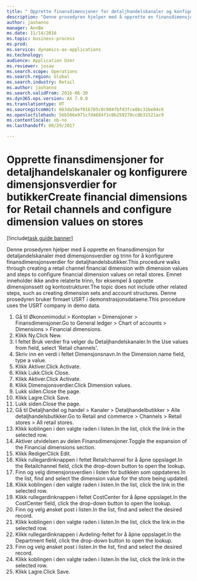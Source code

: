 ```yaml
--- 
title: " Opprette finansdimensjoner for detaljhandelskanaler og konfigurere dimensjonsverdier for butikker"
description: "Denne prosedyren hjelper med å opprette en finansdimensjon for detaljandelskanaler med dimensjonsverdier og trinn for å konfigurere finansdimensjonsverdier for detaljhandelsbutikker."
author: jashanno
manager: AnnBe
ms.date: 11/14/2016
ms.topic: business-process
ms.prod: 
ms.service: dynamics-ax-applications
ms.technology: 
audience: Application User
ms.reviewer: josaw
ms.search.scope: Operations
ms.search.region: Global
ms.search.industry: Retail
ms.author: jashanno
ms.search.validFrom: 2016-06-30
ms.dyn365.ops.version: AX 7.0.0
ms.translationtype: HT
ms.sourcegitcommit: 663da58ef01b705c0c984fbfd3fce8bc31be04c6
ms.openlocfilehash: 56b586e971cfd4684f3c0b259270cc8b31521ac9
ms.contentlocale: nb-no
ms.lasthandoff: 08/29/2017

---
```

# <a name="create-financial-dimensions-for-retail-channels-and-configure-dimension-values-on-stores"></a><span data-ttu-id="f199d-103"> Opprette finansdimensjoner for detaljhandelskanaler og konfigurere dimensjonsverdier for butikker</span><span class="sxs-lookup"><span data-stu-id="f199d-103">Create financial dimensions for Retail channels and configure dimension values on stores</span></span>

[!include[task guide banner](../includes/task-guide-banner.md)]

<span data-ttu-id="f199d-104">Denne prosedyren hjelper med å opprette en finansdimensjon for detaljandelskanaler med dimensjonsverdier og trinn for å konfigurere finansdimensjonsverdier for detaljhandelsbutikker.</span><span class="sxs-lookup"><span data-stu-id="f199d-104">This procedure walks through creating a retail channel financial dimension with dimension values and steps to configure financial dimension values on retail stores.</span></span> <span data-ttu-id="f199d-105">Emnet inneholder ikke andre relaterte trinn, for eksempel å opprette dimensjonssett og kontostrukturer.</span><span class="sxs-lookup"><span data-stu-id="f199d-105">The topic does not include other related steps, such as creating dimension sets and account structures.</span></span> <span data-ttu-id="f199d-106">Denne prosedyren bruker firmaet USRT i demonstrasjonsdataene.</span><span class="sxs-lookup"><span data-stu-id="f199d-106">This procedure uses the USRT company in demo data.</span></span>

1. <span data-ttu-id="f199d-107">Gå til Økonomimodul > Kontoplan > Dimensjoner > Finansdimensjoner.</span><span class="sxs-lookup"><span data-stu-id="f199d-107">Go to General ledger > Chart of accounts > Dimensions > Financial dimensions.</span></span>
2. <span data-ttu-id="f199d-108">Klikk Ny.</span><span class="sxs-lookup"><span data-stu-id="f199d-108">Click New.</span></span>
3. <span data-ttu-id="f199d-109">I feltet Bruk verdier fra velger du Detaljhandelskanaler.</span><span class="sxs-lookup"><span data-stu-id="f199d-109">In the Use values from field, select 'Retail channels'.</span></span>
4. <span data-ttu-id="f199d-110">Skriv inn en verdi i feltet Dimensjonsnavn.</span><span class="sxs-lookup"><span data-stu-id="f199d-110">In the Dimension name field, type a value.</span></span>
5. <span data-ttu-id="f199d-111">Klikk Aktiver.</span><span class="sxs-lookup"><span data-stu-id="f199d-111">Click Activate.</span></span>
6. <span data-ttu-id="f199d-112">Klikk Lukk.</span><span class="sxs-lookup"><span data-stu-id="f199d-112">Click Close.</span></span>
7. <span data-ttu-id="f199d-113">Klikk Aktiver.</span><span class="sxs-lookup"><span data-stu-id="f199d-113">Click Activate.</span></span>
8. <span data-ttu-id="f199d-114">Klikk Dimensjonsverdier.</span><span class="sxs-lookup"><span data-stu-id="f199d-114">Click Dimension values.</span></span>
9. <span data-ttu-id="f199d-115">Lukk siden.</span><span class="sxs-lookup"><span data-stu-id="f199d-115">Close the page.</span></span>
10. <span data-ttu-id="f199d-116">Klikk Lagre.</span><span class="sxs-lookup"><span data-stu-id="f199d-116">Click Save.</span></span>
11. <span data-ttu-id="f199d-117">Lukk siden.</span><span class="sxs-lookup"><span data-stu-id="f199d-117">Close the page.</span></span>
12. <span data-ttu-id="f199d-118">Gå til Detaljhandel og handel > Kanaler > Detaljhandelbutikker > Alle detaljhandelsbutikker.</span><span class="sxs-lookup"><span data-stu-id="f199d-118">Go to Retail and commerce > Channels > Retail stores > All retail stores.</span></span>
13. <span data-ttu-id="f199d-119">Klikk koblingen i den valgte raden i listen.</span><span class="sxs-lookup"><span data-stu-id="f199d-119">In the list, click the link in the selected row.</span></span>
14. <span data-ttu-id="f199d-120">Aktiver utvidelsen av delen Finansdimensjoner.</span><span class="sxs-lookup"><span data-stu-id="f199d-120">Toggle the expansion of the Financial dimensions section.</span></span>
15. <span data-ttu-id="f199d-121">Klikk Rediger</span><span class="sxs-lookup"><span data-stu-id="f199d-121">Click Edit.</span></span>
16. <span data-ttu-id="f199d-122">Klikk rullegardinknappen i feltet Retailchannel for å åpne oppslaget.</span><span class="sxs-lookup"><span data-stu-id="f199d-122">In the Retailchannel field, click the drop-down button to open the lookup.</span></span>
17. <span data-ttu-id="f199d-123">Finn og velg dimensjonsverdien i listen for butikken som oppdateres.</span><span class="sxs-lookup"><span data-stu-id="f199d-123">In the list, find and select the dimension value for the store being updated.</span></span>
18. <span data-ttu-id="f199d-124">Klikk koblingen i den valgte raden i listen.</span><span class="sxs-lookup"><span data-stu-id="f199d-124">In the list, click the link in the selected row.</span></span>
19. <span data-ttu-id="f199d-125">Klikk rullegardinknappen i feltet CostCenter for å åpne oppslaget.</span><span class="sxs-lookup"><span data-stu-id="f199d-125">In the CostCenter field, click the drop-down button to open the lookup.</span></span>
20. <span data-ttu-id="f199d-126">Finn og velg ønsket post i listen.</span><span class="sxs-lookup"><span data-stu-id="f199d-126">In the list, find and select the desired record.</span></span>
21. <span data-ttu-id="f199d-127">Klikk koblingen i den valgte raden i listen.</span><span class="sxs-lookup"><span data-stu-id="f199d-127">In the list, click the link in the selected row.</span></span>
22. <span data-ttu-id="f199d-128">Klikk rullegardinknappen i Avdeling-feltet for å åpne oppslaget.</span><span class="sxs-lookup"><span data-stu-id="f199d-128">In the Department field, click the drop-down button to open the lookup.</span></span>
23. <span data-ttu-id="f199d-129">Finn og velg ønsket post i listen.</span><span class="sxs-lookup"><span data-stu-id="f199d-129">In the list, find and select the desired record.</span></span>
24. <span data-ttu-id="f199d-130">Klikk koblingen i den valgte raden i listen.</span><span class="sxs-lookup"><span data-stu-id="f199d-130">In the list, click the link in the selected row.</span></span>
25. <span data-ttu-id="f199d-131">Klikk Lagre.</span><span class="sxs-lookup"><span data-stu-id="f199d-131">Click Save.</span></span>


